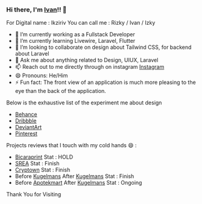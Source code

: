 ### Hi there, I'm [Ivan](https://www.ikziriv.com)!! 👋
For Digital name : Ikziriv
You can call me : Rizky / Ivan / Izky

- 🔭 I’m currently working as a Fullstack Developer
- 🌱 I’m currently learning Livewire, Laravel, Flutter
- 👯 I’m looking to collaborate on design about Tailwind CSS, for backend about Laravel
- 💬 Ask me about anything related to Design, UIUX, Laravel
- 📫 Reach out to me directly through on instagram [Instagram](https://www.instagram.com/ikziriv.art)
- 😄 Pronouns: He/Him
- ⚡ Fun fact: The front view of an application is much more pleasing to the eye than the back of the application.

Below is the exhaustive list of the experiment me about design
- [Behance](https://www.behance.net/ikziriv)
- [Dribbble](https://dribbble.com/Ikziriv)
- [DeviantArt](https://www.deviantart.com/ikzirivart)
- [Pinterest](https://www.pinterest.com/Ikziriv/)

Projects reviews that I touch with my cold hands 😄 :
- [Bicaraprint](http://phplaravel-478346-1675448.cloudwaysapps.com/) Stat : HOLD
- [SREA](http://phplaravel-478346-1761094.cloudwaysapps.com/) Stat : Finish
- [Cryptown](http://phplaravel-478346-1761820.cloudwaysapps.com/) Stat : Finish
- Before [Kugelmans](https://www.kugelmans.com/) After [Kugelmans](http://phplaravel-478346-1938053.cloudwaysapps.com/) Stat : Finish
- Before [Apotekmart](http://www.apotekmart.com/) After [Kugelmans](http://phplaravel-478346-1938053.cloudwaysapps.com/) Stat : Ongoing

Thank You for Visiting

<!--
**Ikziriv/ikziriv** is a ✨ _special_ ✨ repository because its `README.md` (this file) appears on your GitHub profile.
Here are some ideas to get you started:
- 🤔 I’m looking for help with building an frontend using Tailwind CSS
-->
